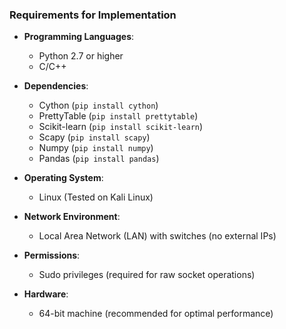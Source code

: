 ### Requirements for Implementation

- **Programming Languages**:
  - Python 2.7 or higher
  - C/C++

- **Dependencies**:
  - Cython (`pip install cython`)
  - PrettyTable (`pip install prettytable`)
  - Scikit-learn (`pip install scikit-learn`)
  - Scapy (`pip install scapy`)
  - Numpy (`pip install numpy`)
  - Pandas (`pip install pandas`)

- **Operating System**:
  - Linux (Tested on Kali Linux)

- **Network Environment**:
  - Local Area Network (LAN) with switches (no external IPs)

- **Permissions**:
  - Sudo privileges (required for raw socket operations)
  
- **Hardware**:
  - 64-bit machine (recommended for optimal performance)
